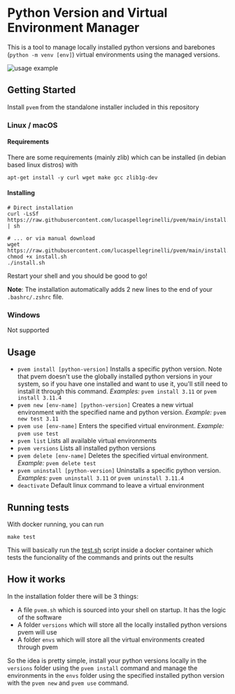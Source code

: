 # Python Version and Virtual Environment Manager

This is a tool to manage locally installed python versions and barebones (`python -m venv [env]`) virtual environments using the managed versions.

![usage example](https://github.com/lucaspellegrinelli/pvem/assets/19651296/aaf86622-9652-4b79-8c41-8868bfd87e2e)

## Getting Started

Install `pvem` from the standalone installer included in this repository

### Linux / macOS

#### Requirements

There are some requirements (mainly zlib) which can be installed (in debian based linux distros) with

```apt-get install -y curl wget make gcc zlib1g-dev```

#### Installing

```
# Direct installation
curl -LsSf https://raw.githubusercontent.com/lucaspellegrinelli/pvem/main/install.sh | sh

# ... or via manual download
wget https://raw.githubusercontent.com/lucaspellegrinelli/pvem/main/install.sh
chmod +x install.sh
./install.sh
```

Restart your shell and you should be good to go!

**Note**: The installation automatically adds 2 new lines to the end of your `.bashrc/.zshrc` file.

### Windows

Not supported

## Usage

* `pvem install [python-version]`
Installs a specific python version. Note that pvem doesn't use the globally installed python versions in your system, so if you have one installed and want to use it, you'll still need to install it through this command. _Examples:_ `pvem install 3.11` or `pvem install 3.11.4`
* `pvem new [env-name] [python-version]`
Creates a new virtual environment with the specified name and python version. _Example:_ `pvem new test 3.11`
* `pvem use [env-name]`
Enters the specified virtual environment. _Example:_ `pvem use test`
* `pvem list`
Lists all available virtual environments
* `pvem versions`
Lists all installed python versions
* `pvem delete [env-name]`
Deletes the specified virtual environment. _Example:_ `pvem delete test`
* `pvem uninstall [python-version]`
Uninstalls a specific python version. _Examples:_ `pvem uninstall 3.11` or `pvem uninstall 3.11.4`
* `deactivate`
Default linux command to leave a virtual environment

## Running tests

With docker running, you can run

```make test```

This will basically run the [test.sh](https://github.com/lucaspellegrinelli/pvem/blob/main/test.sh) script inside a docker container which tests the funcionality of the commands and prints out the results

## How it works

In the installation folder there will be 3 things:

* A file `pvem.sh` which is sourced into your shell on startup. It has the logic of the software
* A folder `versions` which will store all the locally installed python versions pvem will use
* A folder `envs` which will store all the virtual environments created through pvem

So the idea is pretty simple, install your python versions locally in the `versions` folder using the `pvem install` command and manage the environments in the `envs` folder using the specified installed python version with the `pvem new` and `pvem use` command.
